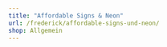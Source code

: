 ```yaml
---
title: "Affordable Signs & Neon"
url: /frederick/affordable-signs-und-neon/
shop: Allgemein
---
```

